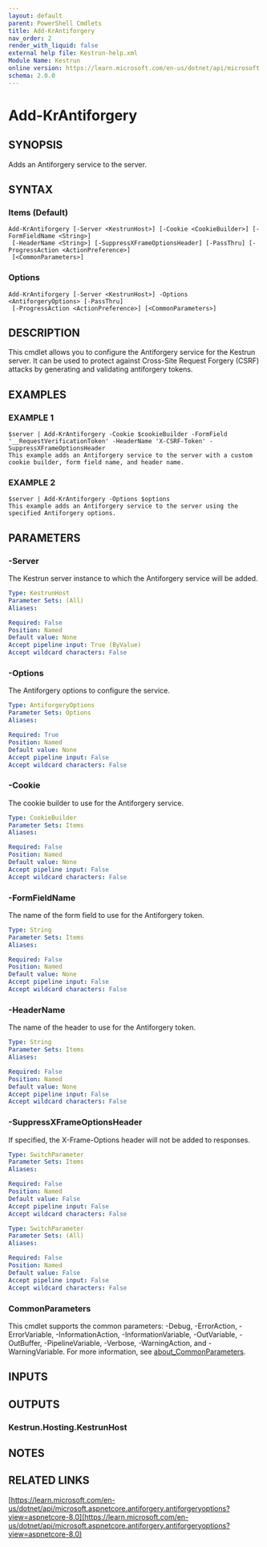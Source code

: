```yaml
---
layout: default
parent: PowerShell Cmdlets
title: Add-KrAntiforgery
nav_order: 2
render_with_liquid: false
external help file: Kestrun-help.xml
Module Name: Kestrun
online version: https://learn.microsoft.com/en-us/dotnet/api/microsoft.aspnetcore.antiforgery.antiforgeryoptions?view=aspnetcore-8.0
schema: 2.0.0
---
```


# Add-KrAntiforgery

## SYNOPSIS
Adds an Antiforgery service to the server.

## SYNTAX

### Items (Default)
```
Add-KrAntiforgery [-Server <KestrunHost>] [-Cookie <CookieBuilder>] [-FormFieldName <String>]
 [-HeaderName <String>] [-SuppressXFrameOptionsHeader] [-PassThru] [-ProgressAction <ActionPreference>]
 [<CommonParameters>]
```

### Options
```
Add-KrAntiforgery [-Server <KestrunHost>] -Options <AntiforgeryOptions> [-PassThru]
 [-ProgressAction <ActionPreference>] [<CommonParameters>]
```

## DESCRIPTION
This cmdlet allows you to configure the Antiforgery service for the Kestrun server.
It can be used to protect against Cross-Site Request Forgery (CSRF) attacks by generating and validating antiforgery tokens.

## EXAMPLES

### EXAMPLE 1
```
$server | Add-KrAntiforgery -Cookie $cookieBuilder -FormField '__RequestVerificationToken' -HeaderName 'X-CSRF-Token' -SuppressXFrameOptionsHeader
This example adds an Antiforgery service to the server with a custom cookie builder, form field name, and header name.
```

### EXAMPLE 2
```
$server | Add-KrAntiforgery -Options $options
This example adds an Antiforgery service to the server using the specified Antiforgery options.
```

## PARAMETERS

### -Server
The Kestrun server instance to which the Antiforgery service will be added.

```yaml
Type: KestrunHost
Parameter Sets: (All)
Aliases:

Required: False
Position: Named
Default value: None
Accept pipeline input: True (ByValue)
Accept wildcard characters: False
```

### -Options
The Antiforgery options to configure the service.

```yaml
Type: AntiforgeryOptions
Parameter Sets: Options
Aliases:

Required: True
Position: Named
Default value: None
Accept pipeline input: False
Accept wildcard characters: False
```

### -Cookie
The cookie builder to use for the Antiforgery service.

```yaml
Type: CookieBuilder
Parameter Sets: Items
Aliases:

Required: False
Position: Named
Default value: None
Accept pipeline input: False
Accept wildcard characters: False
```

### -FormFieldName
The name of the form field to use for the Antiforgery token.

```yaml
Type: String
Parameter Sets: Items
Aliases:

Required: False
Position: Named
Default value: None
Accept pipeline input: False
Accept wildcard characters: False
```

### -HeaderName
The name of the header to use for the Antiforgery token.

```yaml
Type: String
Parameter Sets: Items
Aliases:

Required: False
Position: Named
Default value: None
Accept pipeline input: False
Accept wildcard characters: False
```

### -SuppressXFrameOptionsHeader
If specified, the X-Frame-Options header will not be added to responses.

```yaml
Type: SwitchParameter
Parameter Sets: Items
Aliases:

Required: False
Position: Named
Default value: False
Accept pipeline input: False
Accept wildcard characters: False
```


```yaml
Type: SwitchParameter
Parameter Sets: (All)
Aliases:

Required: False
Position: Named
Default value: False
Accept pipeline input: False
Accept wildcard characters: False
```



### CommonParameters
This cmdlet supports the common parameters: -Debug, -ErrorAction, -ErrorVariable, -InformationAction, -InformationVariable, -OutVariable, -OutBuffer, -PipelineVariable, -Verbose, -WarningAction, and -WarningVariable. For more information, see [about_CommonParameters](http://go.microsoft.com/fwlink/?LinkID=113216).

## INPUTS

## OUTPUTS

### Kestrun.Hosting.KestrunHost
## NOTES

## RELATED LINKS

[https://learn.microsoft.com/en-us/dotnet/api/microsoft.aspnetcore.antiforgery.antiforgeryoptions?view=aspnetcore-8.0](https://learn.microsoft.com/en-us/dotnet/api/microsoft.aspnetcore.antiforgery.antiforgeryoptions?view=aspnetcore-8.0)

